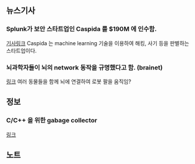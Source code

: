 ## 뉴스기사 

### Splunk가 보안 스타트업인 Caspida 를 $190M 에 인수함.
[기사링크](http://venturebeat.com/2015/07/09/splunk-acquires-cybersecurity-startup-caspida-for-190m/)
Caspida 는 machine learning 기술을 이용하여 해킹, 사기 등을 판별하는 스타트업이다.


### 뇌과학자들이 뇌의 network 동작을 규명했다고 함. (brainet)
[링크](http://www.nicolelislab.net/?p=683)
여러 동물들을 함께 뇌에 연결하여 로봇 팔을 움직임?


## 정보

### C/C++ 을 위한 gabage collector
[링크](http://www.hboehm.info/gc/)

## 노트
